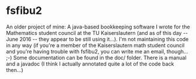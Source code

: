 # fsfibu2
An older project of mine: A java-based bookkeeping software I wrote for the Mathematics student council at the TU Kaiserslautern
(and as of this day -- June 2016 -- they appear to be still using it...).
I'm not maintaining this code in any way (if you're a member of the Kaiserslautern math student council and you're having trouble with fsfibu2,
you can write me an email, though... ;-)
Some documentation can be found in the doc/ folder. There is a manual and a javadoc (I think I actually annotated quite a lot of the code back then...)
